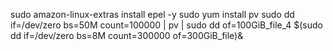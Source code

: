 sudo amazon-linux-extras install epel -y
sudo yum install pv
sudo dd if=/dev/zero bs=50M count=100000 | pv | sudo dd of=100GiB_file_4
$(sudo dd if=/dev/zero bs=8M count=300000 of=300GiB_file)&